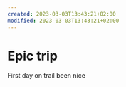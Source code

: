```yaml
---
created: 2023-03-03T13:43:21+02:00
modified: 2023-03-03T13:43:21+02:00
---
```


# Epic trip

First day on trail been nice
